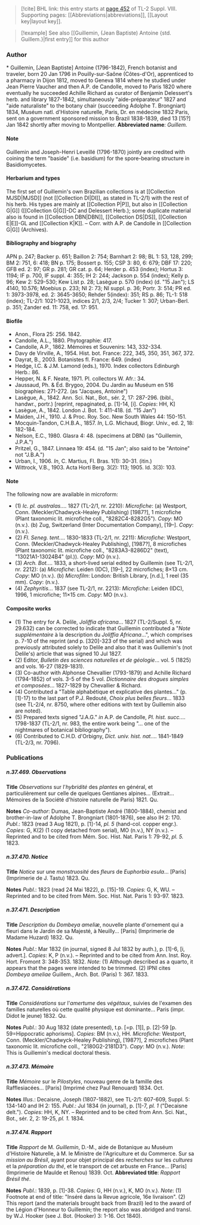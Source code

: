 > [!cite] BHL link: this entry starts at [page 452](https://www.biodiversitylibrary.org/page/33258930) of TL-2 Suppl. VIII.
> Supporting pages: [[Abbreviations|abbreviations]], [[Layout key|layout key]].

> [!example] See also [[Guillemin, (Jean Baptiste) Antoine {std. Guillem.}|first entry]] for this author

### Author

\* Guillemin, \[Jean Baptiste\] Antoine (1796-1842), French botanist and traveler, born 20 Jan 1796 in Pouilly-sur-Saône (Côtes-d'Or), apprenticed to a pharmacy in Dijon 1812, moved to Geneva 1814 where he studied under Jean Pierre Vaucher and then A.P. de Candolle, moved to Paris 1820 where eventually he succeeded Achille Richard as curator of Benjamin Delessert's herb. and library 1827-1842, simultaneously "aide-préparateur" 1827 and "aide naturaliste" to the botany chair (succeeding Adolphe T. Brongniart) 1834, Muséum natl. d'Histoire naturelle, Paris, Dr. en médecine 1832 Paris, sent on a government sponsored mission to Brazil 1838-1839, died 13 \[15?\] Jan 1842 shortly after moving to Montpellier. 
**Abbreviated name**: *Guillem.*

#### Note

Guillemin and Joseph-Henri Leveillé (1796-1870) jointly are credited with coining the term "baside" (i.e. basidium) for the spore-bearing structure in Basidiomycetes.

#### Herbarium and types

The first set of Guillemin's own Brazilian collections is at [[Collection MJSD|MJSD]] (not [[Collection DI|DI]], as stated in TL-2/1) with the rest of his herb. His types are mainly at [[Collection P|P]], but also in [[Collection G|G]] ([[Collection G|G]]-DC and Delessert Herb.); some duplicate material also is found in [[Collection DBN|DBN]], [[Collection DS|DS]], [[Collection E|E]]-GL and [[Collection K|K]]. – Corr. with A.P. de Candolle in [[Collection G|G]] (Archives).

#### Bibliography and biography

APN p. 247; Backer p. 651; Baillon 2: 754; Barnhart 2: 98; BL 1: 53, 128, 299; BM 2: 751, 6: 418; BN p. 175; Bossert p. 155; CSP 3: 80, 6: 679; DBF 17: 220; GFB ed. 2: 97; GR p. 281; GR cat. p. 64; Herder p. 453 (index); Hortus 3: 1194; IF p. 700, IF suppl. 4: 355; IH 2: 244; Jackson p. 554 (index); Kelly p. 96; Kew 2: 529-530; Kew List p. 28; Lasègue p. 570 (index) (d. "15 Jan"); LS 4140, 10.576; Moebius p. 233; NI 2: 73; NI suppl. p. 36; Portr. 3: 514; PR ed. 1: 3973-3978, ed. 2: 3645-3650; Rehder 5(index): 351; RS p. 86; TL-1: 518 (index); TL-2/1: 1021-1023, indices 2/1, 2/3, 2/4; Tucker 1: 307; Urban-Berl. p. 351; Zander ed. 11: 758, ed. 17: 951.

#### Biofile

- Anon., Flora 25: 256. 1842.
- Candolle, A.L., 1880. Phytographie: 417.
- Candolle, A.P., 1862. Mémoires et Souvenirs: 143, 332-334.
- Davy de Virville, A., 1954. Hist. bot. France: 222, 345, 350, 351, 367, 372.
- Dayrat, B., 2003. Botanistes fl. France: 649. (index)
- Hedge, I.C. & J.M. Lamond (eds.), 1970. Index collectors Edinburgh Herb.: 86.
- Hepper, N. & F. Neate, 1971. Pl. collectors W. Afr.: 34.
- Jaussaud, Ph. & Éd. Brygoo, 2004. Du Jardin au Muséum en 516 biographies: 271-272. (as "Jacques, Antoine")
- Lasègue, A., 1842. Ann. Sci. Nat., Bot., sér. 2, 17: 287-296. (bibl., handwr., portr.) \[reprint, repaginated, p. \[1\]-14, \[i\]. *Copies*: HH, K\]
- Lasègue, A., 1842. London J. Bot. 1: 411-418. (d. "15 Jan")
- Maiden, J.H., 1910. J. & Proc. Roy. Soc. New South Wales 44: 150-151.
- Mocquin-Tandon, C.H.B.A., 1857. *In*, L.G. Michaud, Biogr. Univ., ed. 2, 18: 182-184.
- Nelson, E.C., 1980. Glasra 4: 48. (specimens at DBN) (as "Guillemin, J.P.A.")
- Pritzel, G., 1847. Linnaea 19: 454. (d. "15 Jan"; also said to be "Antoine" not "J.B.A.")
- Urban, I., 1906. *In*, C. Martius, Fl. Bras. 1(1): 30-31. (itin.)
- Wittrock, V.B., 1903. Acta Horti Berg. 3(2): 113; 1905. Id. 3(3): 103.

#### Note

The following now are available in microform:
- (1) *Ic. pl. australas.*... 1827 (TL-2/1, nr. 2210):
*Microfiche*: (a) Westport, Conn. (Meckler/Chadwyck-Healey Publishing) \[1987?\], 1 microfiche (Plant taxonomic lit. microfiche coll., "8282C4-8282G5"). *Copy*: MO (n.v.). (b) Zug, Switzerland (Inter Documentation Company), \[19–\]. *Copy*: (n.v.).
- (2) *Fl. Seneg. tent.*... 1830-1833 (TL-2/1, nr. 2211):
*Microfiche*: Westport, Conn. (Meckler/Chadwyck-Healey Publishing), \[1987?\], 8 microfiches (Plant taxonomic lit. microfiche coll., "8283A3-8286D2" (text), "13021A1-13024B4" (pl.)). *Copy*: MO (n.v.).
- (3) *Arch. Bot.*... 1833, a short-lived serial edited by Guillemin (see TL-2/1, nr. 2212):
(a) *Microfiche*: Leiden (IDC), \[19–\], 22 microfiches; 8×13 cm. *Copy*: MO (n.v.). (b) *Microfilm*: London: British Library, \[n.d.\], 1 reel (35 mm). *Copy*: (n.v.).
- (4) *Zephyritis*... 1837 (see TL-2/1, nr. 2213):
*Microfiche*: Leiden (IDC), 1996, 1 microfiche; 11×15 cm. *Copy*: MO (n.v.).

#### Composite works

- (1) The entry for A. Delile, *Joliffia africana*... 1827 (TL-2/Suppl. 5, nr. 29.632) can be corrected to indicate that Guillemin contributed a "*Note supplémentaire* à la description du *Joliffia Africana*...", which comprises p. 7-10 of the reprint (and p. \[320\]-323 of the serial) and which was previously attributed solely to Delile and also that it was Guillemin's (not Delile's) article that was signed 10 Jul 1827.
- (2) Editor, *Bulletin des sciences naturelles et de géologie*... vol. 5 (1825) and vols. 16-27 (1829-1831).
- (3) Co-author with Alphonse Chevallier (1793-1879) and Achille Richard (1794-1852) of vols. 3-5 of the 5 vol. *Dictionnaire des drogues simples et composées*... 1827-1829 by Chevallier & Richard.
- (4) Contributed a "Table alphabétique et explicative des plantes..." (p. \[1\]-17) to the last part of P.J. Redouté, *Choix plus belles fleurs*... 1833 (see TL-2/4, nr. 8750, where other editions with text by Guillemin also are noted).
- (5) Prepared texts signed "J.A.G." *in* A.P. de Candolle, *Pl. hist. succ.*... 1798-1837 (TL-2/1, nr. 983, the entire work being "... one of the nightmares of botanical bibliography").
- (6) Contributed to C.H.D. d'Orbigny, *Dict. univ. hist. nat.*... 1841-1849 (TL-2/3, nr. 7096).

### Publications

##### n.37.469. Observations

**Title**
*Observations* sur l'*hybridité* des *plantes* en général, et particulièrement sur celle de quelques Gentianes alpines... (Extrait... Mémoires de la Société d'histoire naturelle de Paris) 1821. Qu.

**Notes**
*Co-author*: Dumas, Jean-Baptiste André (1800-1884), chemist and brother-in-law of Adolphe T. Brongniart (1801-1876), see also IH 2: 170.
*Publ*.: 1823 (read 3 Aug 1821), p. \[1\]-14, *pl. 5* (hand-col. copper engr.). *Copies*: G, K(2) (1 copy detached from serial), MO (n.v.), NY (n.v.). – Reprinted and to be cited from Mém. Soc. Hist. Nat. Paris 1: 79-92, *pl. 5.* 1823.

##### n.37.470. Notice

**Title**
*Notice* sur une *monstruosité* des *fleurs* de *Euphorbia esula*... \[Paris\] (Imprimerie de J. Tastu) 1823. Qu.

**Notes**
*Publ*.: 1823 (read 24 Mai 1822), p. \[15\]-19. *Copies*: G, K, WU. – Reprinted and to be cited from Mém. Soc. Hist. Nat. Paris 1: 93-97. 1823.

##### n.37.471. Description

**Title**
*Description* du *Dombeya ameliæ*, nouvelle plante d'ornement qui a fleuri dans le Jardin de sa Majesté, à Neuilly... \[Paris\] (Imprimerie de Madame Huzard) 1832. Qu.

**Notes**
*Publ*.: Mar 1832 (in journal, signed 8 Jul 1832 by auth.), p. \[1\]-6, \[i, advert.\]. *Copies*: K, P (n.v.). – Reprinted and to be cited from Ann. Inst. Roy. Hort. Fromont 3: 348-353. 1832.
*Note*: (1) Although described as a quarto, it appears that the pages were intended to be trimmed. (2) IPNI cites *Dombeya ameliae* Guillem., Arch. Bot. (Paris) 1: 367. 1833.

##### n.37.472. Considérations

**Title**
*Considérations* sur l'*amertume* des *végétaux*, suivies de l'examen des familles naturelles où cette qualité physique est dominante... Paris (impr. Didot le jeune) 1832. Qu.

**Notes**
*Publ*.: 30 Aug 1832 (date presented), t.p. \[=p. \[1\]\], p. \[2\]-59 \[p. 59=Hippocratic aphorisms\]. *Copies*: BM (n.v.), HH. *Microfiche*: Westport, Conn. (Meckler/Chadwyck-Healey Publishing), \[1987?\], 2 microfiches (Plant taxonomic lit. microfiche coll., "2180G2-2181D3"). *Copy*: MO (n.v.).
*Note*: This is Guillemin's medical doctoral thesis.

##### n.37.473. Mémoire

**Title**
*Mémoire* sur le *Pilostyles*, nouveau genre de la famille des Rafflesiacées... \[Paris\] (Imprimé chez Paul Renouard) 1834. Oct.

**Notes**
*Illus*.: Decaisne, Joseph (1807-1882), see TL-2/1: 607-609, Suppl. 5: 134-140 and IH 2: 155.
*Publ*.: Jul 1834 (in journal), p. \[1\]-7, *pl. 1* ("Decaisne delt."). *Copies*: HH, K, NY. – Reprinted and to be cited from Ann. Sci. Nat., Bot., sér. 2, 2: 19-25, *pl. 1.* 1834.

##### n.37.474. Rapport

**Title**
*Rapport* de M. *Guillemin*, D.-M., aide de Botanique au Muséum d'Histoire Naturelle, à M. le Ministre de l'Agriculture et du Commerce. Sur sa *mission au Brésil*, ayant pour objet principal des *recherches* sur les *cultures* et la *préparation du thé*, et le transport de cet arbuste en France... \[Paris\] (Imprimerie de Maulde et Renou) 1839. Oct.
**Abbreviated title**: *Rapport Brésil thé*.

**Notes**
*Publ*.: 1839, p. \[1\]-38. *Copies*: G, HH (n.v.), K, MO (n.v.).
*Note*: (1) Footnote at end of title: "Inséré dans la Revue agricole, 16e livraison". (2) This report (and the materials brought back from Brazil) led to the award of the Légion d'Honneur to Guillemin; the report also was abridged and transl. by W.J. Hooker (see J. Bot. (Hooker) 3: 1-16. Oct 1840).

